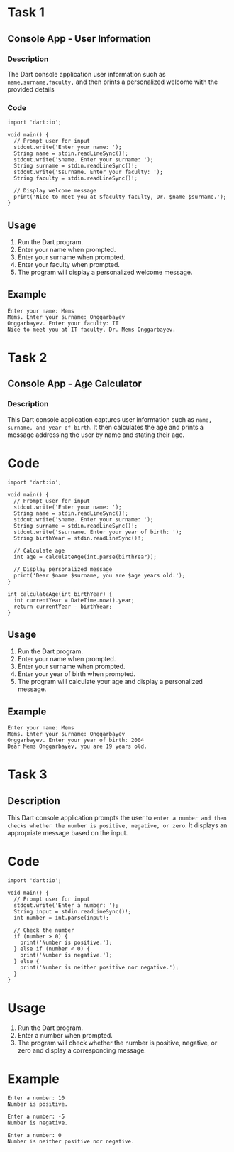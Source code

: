 # Task 1
## Console App - User Information
### Description
The Dart console application user information such as `name,surname,faculty,` and then prints a personalized welcome with the provided details
### Code
```
import 'dart:io';

void main() {
  // Prompt user for input
  stdout.write('Enter your name: ');
  String name = stdin.readLineSync()!;
  stdout.write('$name. Enter your surname: ');
  String surname = stdin.readLineSync()!;
  stdout.write('$surname. Enter your faculty: ');
  String faculty = stdin.readLineSync()!;

  // Display welcome message
  print('Nice to meet you at $faculty faculty, Dr. $name $surname.');
}
```
## Usage
1. Run the Dart program.
2. Enter your name when prompted.
3. Enter your surname when prompted.
4. Enter your faculty when prompted.
5. The program will display a personalized welcome message.

## Example
```
Enter your name: Mems
Mems. Enter your surname: Onggarbayev
Onggarbayev. Enter your faculty: IT
Nice to meet you at IT faculty, Dr. Mems Onggarbayev.
```
# Task 2
## Console App - Age Calculator
### Description
This Dart console application captures user information such as `name, surname, and year of birth`. It then calculates the age and prints a message addressing the user by name and stating their age.
# Code
```
import 'dart:io';

void main() {
  // Prompt user for input
  stdout.write('Enter your name: ');
  String name = stdin.readLineSync()!;
  stdout.write('$name. Enter your surname: ');
  String surname = stdin.readLineSync()!;
  stdout.write('$surname. Enter your year of birth: ');
  String birthYear = stdin.readLineSync()!;
  
  // Calculate age
  int age = calculateAge(int.parse(birthYear));

  // Display personalized message
  print('Dear $name $surname, you are $age years old.');
}

int calculateAge(int birthYear) {
  int currentYear = DateTime.now().year;
  return currentYear - birthYear;
}

```
## Usage
1. Run the Dart program.
2. Enter your name when prompted.
3. Enter your surname when prompted.
4. Enter your year of birth when prompted.
5. The program will calculate your age and display a personalized message.

## Example
```
Enter your name: Mems
Mems. Enter your surname: Onggarbayev
Onggarbayev. Enter your year of birth: 2004
Dear Mems Onggarbayev, you are 19 years old.
```
# Task 3
## Description
This Dart console application prompts the user to `enter a number and then checks whether the number is positive, negative, or zero`. It displays an appropriate message based on the input.

# Code
```
import 'dart:io';

void main() {
  // Prompt user for input
  stdout.write('Enter a number: ');
  String input = stdin.readLineSync()!;
  int number = int.parse(input);

  // Check the number
  if (number > 0) {
    print('Number is positive.');
  } else if (number < 0) {
    print('Number is negative.');
  } else {
    print('Number is neither positive nor negative.');
  }
}

```
# Usage
1. Run the Dart program.
2. Enter a number when prompted.
3. The program will check whether the number is positive, negative, or zero and display a corresponding message.
# Example
```
Enter a number: 10
Number is positive.
```
```
Enter a number: -5
Number is negative.
```
```
Enter a number: 0
Number is neither positive nor negative.
```